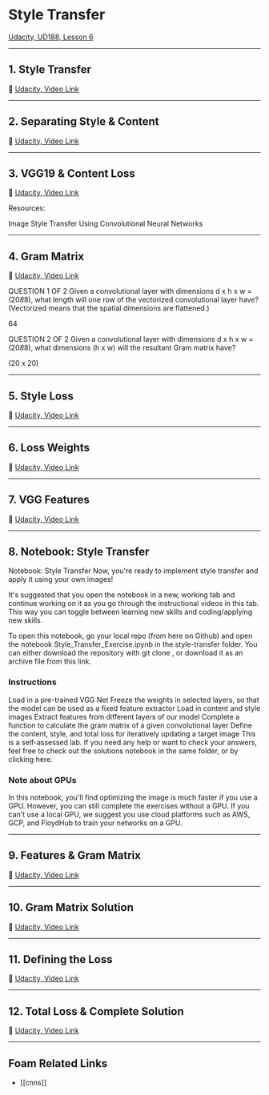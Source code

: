# Style Transfer

[Udacity, UD188, Lesson 6](https://classroom.udacity.com/courses/ud188/lessons/c1541fd7-e6ec-4177-a5b1-c06f1ce09dd8/concepts/af47e232-fa44-4e5d-b976-95e00430d0cf)

---

## **1. Style Transfer**

🎥 [Udacity, Video Link](https://youtu.be/_urN9BQ7RHM)

---

## **2. Separating Style & Content**

🎥 [Udacity, Video Link](https://youtu.be/PNFFAhymuHc)

---

## **3. VGG19 & Content Loss**

🎥 [Udacity, Video Link](https://youtu.be/PQ1UuzOIjCM)

Resources:

Image Style Transfer Using Convolutional Neural Networks

---

## **4. Gram Matrix**

🎥 [Udacity, Video Link](https://youtu.be/e718uVAW3KU)

QUESTION 1 OF 2
Given a convolutional layer with dimensions d x h x w = (20*8*8), what length will one row of the vectorized convolutional layer have? (Vectorized means that the spatial dimensions are flattened.)

64

QUESTION 2 OF 2
Given a convolutional layer with dimensions d x h x w = (20*8*8), what dimensions (h x w) will the resultant Gram matrix have?

(20 x 20)

---

## **5. Style Loss**

🎥 [Udacity, Video Link](https://youtu.be/VazrQ7u-OHo)

---

## **6. Loss Weights**

🎥 [Udacity, Video Link](https://youtu.be/qO8oiZBtG1I)

---

## **7. VGG Features**

🎥 [Udacity, Video Link](https://youtu.be/Q5N2NEv7ADc)

---

## **8. Notebook: Style Transfer**

Notebook: Style Transfer
Now, you're ready to implement style transfer and apply it using your own images!

It's suggested that you open the notebook in a new, working tab and continue working on it as you go through the instructional videos in this tab. This way you can toggle between learning new skills and coding/applying new skills.

To open this notebook, go your local repo (from here on Github) and open the notebook Style_Transfer_Exercise.ipynb in the style-transfer folder. You can either download the repository with git clone [](https://github.com/udacity/deep-learning-v2-pytorch.git), or download it as an archive file from this link.

### Instructions

Load in a pre-trained VGG Net
Freeze the weights in selected layers, so that the model can be used as a fixed feature extractor
Load in content and style images
Extract features from different layers of our model
Complete a function to calculate the gram matrix of a given convolutional layer
Define the content, style, and total loss for iteratively updating a target image
This is a self-assessed lab. If you need any help or want to check your answers, feel free to check out the solutions notebook in the same folder, or by clicking here.

### Note about GPUs

In this notebook, you'll find optimizing the image is much faster if you use a GPU. However, you can still complete the exercises without a GPU. If you can't use a local GPU, we suggest you use cloud platforms such as AWS, GCP, and FloydHub to train your networks on a GPU.

---

## **9. Features & Gram Matrix**

🎥 [Udacity, Video Link](https://youtu.be/f89x9oAh6X0)

---

## **10. Gram Matrix Solution**

🎥 [Udacity, Video Link](https://youtu.be/uncCKMI5Yns)

---

## **11. Defining the Loss**

🎥 [Udacity, Video Link](https://youtu.be/lix8d3B2QcE)

---

## **12. Total Loss & Complete Solution**

🎥 [Udacity, Video Link](https://youtu.be/DzaQm9awcwY)

---

## Foam Related Links

- [[cnns]]
